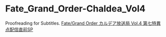 # Fate_Grand_Order-Chaldea_Vol4
Proofreading for Subtitles.
[Fate/Grand Order カルデア放送局 Vol.4 第七特異点配信直前SP](http://live.nicovideo.jp/watch/lv283404563)
